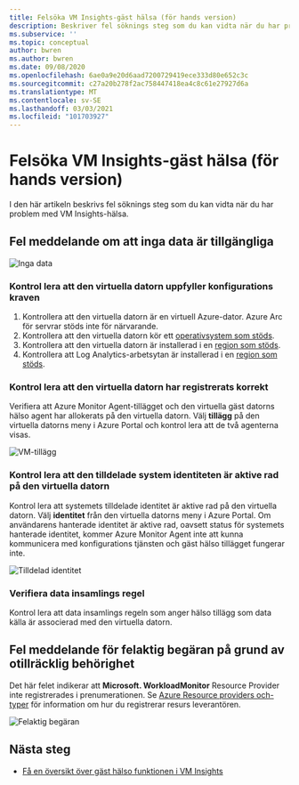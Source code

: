 ```yaml
---
title: Felsöka VM Insights-gäst hälsa (för hands version)
description: Beskriver fel söknings steg som du kan vidta när du har problem med VM Insights-hälsa.
ms.subservice: ''
ms.topic: conceptual
author: bwren
ms.author: bwren
ms.date: 09/08/2020
ms.openlocfilehash: 6ae0a9e20d6aad7200729419ece333d80e652c3c
ms.sourcegitcommit: c27a20b278f2ac758447418ea4c8c61e27927d6a
ms.translationtype: MT
ms.contentlocale: sv-SE
ms.lasthandoff: 03/03/2021
ms.locfileid: "101703927"
---
```

# <a name="troubleshoot-vm-insights-guest-health-preview"></a>Felsöka VM Insights-gäst hälsa (för hands version)
I den här artikeln beskrivs fel söknings steg som du kan vidta när du har problem med VM Insights-hälsa.

## <a name="error-message-that-no-data-is-available"></a>Fel meddelande om att inga data är tillgängliga 

![Inga data](media/vminsights-health-troubleshoot/no-data.png)


### <a name="verify-that-the-virtual-machine-meets-configuration-requirements"></a>Kontrol lera att den virtuella datorn uppfyller konfigurations kraven

1. Kontrollera att den virtuella datorn är en virtuell Azure-dator. Azure Arc för servrar stöds inte för närvarande.
2. Kontrollera att den virtuella datorn kör ett [operativsystem som stöds](vminsights-health-enable.md?current-limitations.md).
3. Kontrollera att den virtuella datorn är installerad i en [region som stöds](vminsights-health-enable.md?current-limitations.md).
4. Kontrollera att Log Analytics-arbetsytan är installerad i en [region som stöds](vminsights-health-enable.md?current-limitations.md).

### <a name="verify-that-the-vm-is-properly-onboarded"></a>Kontrol lera att den virtuella datorn har registrerats korrekt
Verifiera att Azure Monitor Agent-tillägget och den virtuella gäst datorns hälso agent har allokerats på den virtuella datorn. Välj **tillägg** på den virtuella datorns meny i Azure Portal och kontrol lera att de två agenterna visas.

![VM-tillägg](media/vminsights-health-troubleshoot/extensions.png)

### <a name="verify-the-system-assigned-identity-is-enabled-on-the-virtual-machine"></a>Kontrol lera att den tilldelade system identiteten är aktive rad på den virtuella datorn
Kontrol lera att systemets tilldelade identitet är aktive rad på den virtuella datorn. Välj **identitet** från den virtuella datorns meny i Azure Portal. Om användarens hanterade identitet är aktive rad, oavsett status för systemets hanterade identitet, kommer Azure Monitor Agent inte att kunna kommunicera med konfigurations tjänsten och gäst hälso tillägget fungerar inte.

![Tilldelad identitet](media/vminsights-health-troubleshoot/system-identity.png)

### <a name="verify-data-collection-rule"></a>Verifiera data insamlings regel
Kontrol lera att data insamlings regeln som anger hälso tillägg som data källa är associerad med den virtuella datorn.

## <a name="error-message-for-bad-request-due-to-insufficient-permissions"></a>Fel meddelande för felaktig begäran på grund av otillräcklig behörighet
Det här felet indikerar att **Microsoft. WorkloadMonitor** Resource Provider inte registrerades i prenumerationen. Se [Azure Resource providers och-typer](../../azure-resource-manager/management/resource-providers-and-types.md#register-resource-provider) för information om hur du registrerar resurs leverantören. 

![Felaktig begäran](media/vminsights-health-troubleshoot/bad-request.png)

## <a name="next-steps"></a>Nästa steg

- [Få en översikt över gäst hälso funktionen i VM Insights](vminsights-health-overview.md)